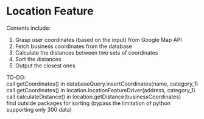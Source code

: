 # Location Feature  
Contents include:  
1. Grasp user coordinates (based on the input) from Google Map API  
2. Fetch business coordinates from the database  
3. Calculate the distances between two sets of coordinates  
4. Sort the distances  
5. Output the closest ones  

TO-DO:  
call getCoordinates() in databaseQuery.insertCoordinates(name, category_1)  
call getCoordinates() in location.locationFeatureDriver(address, category_1)  
call calculateDistance() in location.getDistance(businessCoordinates)  
find outside packages for sorting (bypass the limitation of python supporting only 300 data)  

